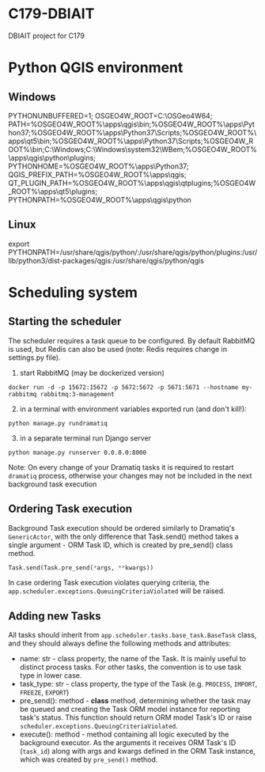 # C179-DBIAIT
DBIAIT project for C179

# Python QGIS environment

## Windows
PYTHONUNBUFFERED=1;
OSGEO4W_ROOT=C:\OSGeo4W64;
PATH=%OSGEO4W_ROOT%\apps\qgis\bin\;%OSGEO4W_ROOT%\apps\Python37\;%OSGEO4W_ROOT%\apps\Python37\Scripts\;%OSGEO4W_ROOT%\apps\qt5\bin\;%OSGEO4W_ROOT%\apps\Python37\Scripts\;%OSGEO4W_ROOT%\bin\;C:\Windows\;C:\Windows\system32\WBem\;%OSGEO4W_ROOT%\apps\qgis\python\plugins;
PYTHONHOME=%OSGEO4W_ROOT%\apps\Python37;
QGIS_PREFIX_PATH=%OSGEO4W_ROOT%\apps\qgis;
QT_PLUGIN_PATH=%OSGEO4W_ROOT%\apps\qgis\qtplugins\;%OSGEO4W_ROOT%\apps\qt5\plugins;
PYTHONPATH=%OSGEO4W_ROOT%\apps\qgis\python

## Linux
export PYTHONPATH=/usr/share/qgis/python/:/usr/share/qgis/python/plugins:/usr/lib/python3/dist-packages/qgis:/usr/share/qgis/python/qgis

# Scheduling system

## Starting the scheduler
The scheduler requires a task queue to be configured. By default RabbitMQ is used, but Redis can also be used (note: Redis requires change in settings.py file).
1. start RabbitMQ (may be dockerized version)
``` shell
docker run -d -p 15672:15672 -p 5672:5672 -p 5671:5671 --hostname my-rabbitmq rabbitmq:3-management
```
2. in a terminal with environment variables exported run (and don't kill!):
``` shell
python manage.py rundramatiq
```
3. in a separate terminal run Django server
``` shell
python manage.py runserver 0.0.0.0:8000
```

Note: On every change of your Dramatiq tasks it is required to restart `dramatiq` process, otherwise your changes may not be included in the next background task execution


## Ordering Task execution
Background Task execution should be ordered similarly to Dramatiq's `GenericActor`, with the only difference that Task.send() method takes a single argument - ORM Task ID, which is created by pre_send() class method.

``` python
Task.send(Task.pre_send(*args, **kwargs))
```

In case ordering Task execution violates querying criteria, the `app.scheduler.exceptions.QueuingCriteriaViolated` will be raised.


## Adding new Tasks

All tasks should inherit from `app.scheduler.tasks.base_task.BaseTask` class, and they should always define the following methods and attributes:
- name: str - class property, the name of the Task. It is mainly useful to distinct process tasks. For other tasks, the convention is to use task type in lower case.
- task_type: str - class property, the type of the Task (e.g. `PROCESS`, `IMPORT`, `FREEZE`, `EXPORT`) 
- pre_send(): method - **class** method, determining whether the task may be queued and creating the Task ORM model instance for reporting task's status. This function should return ORM model Task's ID or raise `scheduler.exceptions.QueuingCriteriaViolated`.
- execute(): method - method containing all logic executed by the background executor. As the arguments it receives ORM Task's ID (`task_id`) along with args and kwargs defined in the ORM Task instance, which was created by `pre_send()` method. 
